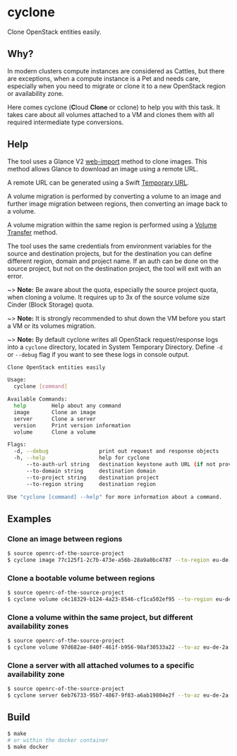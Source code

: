 # cyclone

Clone OpenStack entities easily.

## Why?

In modern clusters compute instances are considered as Cattles, but there are exceptions, when a compute instance is a Pet and needs care, especially when you need to migrate or clone it to a new OpenStack region or availability zone.

Here comes cyclone (**C**loud **Clone** or cclone) to help you with this task. It takes care about all volumes attached to a VM and clones them with all required intermediate type conversions.

## Help

The tool uses a Glance V2 [web-import](https://docs.openstack.org/api-ref/image/v2/?expanded=import-an-image-detail#import-an-image) method to clone images. This method allows Glance to download an image using a remote URL.

A remote URL can be generated using a Swift [Temporary URL](https://docs.openstack.org/swift/latest/api/temporary_url_middleware.html).

A volume migration is performed by converting a volume to an image and further image migration between regions, then converting an image back to a volume.

A volume migration within the same region is performed using a [Volume Transfer](https://docs.openstack.org/cinder/latest/cli/cli-manage-volumes.html#transfer-a-volume) method.

The tool uses the same credentials from environment variables for the source and destination projects, but for the destination you can define different region, domain and project name. If an auth can be done on the source project, but not on the destination project, the tool will exit with an error.

~> **Note:** Be aware about the quota, especially the source project quota, when cloning a volume. It requires up to 3x of the source volume size Cinder (Block Storage) quota.

~> **Note:** It is strongly recommended to shut down the VM before you start a VM or its volumes migration.

~> **Note:** By default cyclone writes all OpenStack request/response logs into a `cyclone` directory, located in System Temporary Directory. Define `-d` or `--debug` flag if you want to see these logs in console output.

```sh
Clone OpenStack entities easily

Usage:
  cyclone [command]

Available Commands:
  help        Help about any command
  image       Clone an image
  server      Clone a server
  version     Print version information
  volume      Clone a volume

Flags:
  -d, --debug                print out request and response objects
  -h, --help                 help for cyclone
      --to-auth-url string   destination keystone auth URL (if not provided, detected automatically from the source region and source auth URL)
      --to-domain string     destination domain
      --to-project string    destination project
      --to-region string     destination region

Use "cyclone [command] --help" for more information about a command.
```

## Examples

### Clone an image between regions

```sh
$ source openrc-of-the-source-project
$ cyclone image 77c125f1-2c7b-473e-a56b-28a9a0bc4787 --to-region eu-de-2 --to-project destination-project-name --to-image-name image-from-source-project-name
```

### Clone a bootable volume between regions

```sh
$ source openrc-of-the-source-project
$ cyclone volume c4c18329-b124-4a23-8546-cf1ca502ef95 --to-region eu-de-2 --to-project destination-project-name --to-volume-name volume-from-source-project-name
```

### Clone a volume within the same project, but different availability zones

```sh
$ source openrc-of-the-source-project
$ cyclone volume 97d682ae-840f-461f-b956-98af30533a22 --to-az eu-de-2a
```

### Clone a server with all attached volumes to a specific availability zone

```sh
$ source openrc-of-the-source-project
$ cyclone server 6eb76733-95b7-4867-9f83-a6ab19804e2f --to-az eu-de-2a
```

## Build

```sh
$ make
# or within the docker container
$ make docker
```
